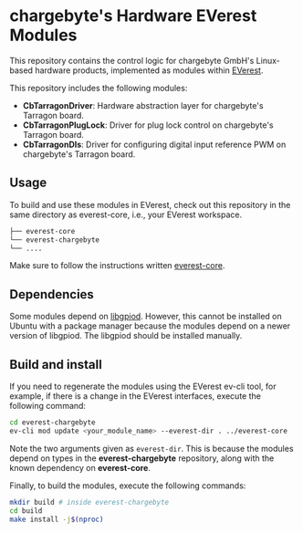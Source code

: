 # chargebyte's Hardware EVerest Modules

This repository contains the control logic for chargebyte GmbH's Linux-based hardware products, implemented as modules within [EVerest](https://github.com/EVerest).

This repository includes the following modules:  
- **CbTarragonDriver**: Hardware abstraction layer for chargebyte's Tarragon board.  
- **CbTarragonPlugLock**: Driver for plug lock control on chargebyte's Tarragon board.  
- **CbTarragonDIs**: Driver for configuring digital input reference PWM on chargebyte's Tarragon board.

## Usage
To build and use these modules in EVerest, check out this repository in the same directory as everest-core, i.e., your EVerest workspace.

```bash
├── everest-core
└── everest-chargebyte
└── ....
```

Make sure to follow the instructions written [everest-core](https://github.com/EVerest/everest-core).

## Dependencies
Some modules depend on [libgpiod](git://git.kernel.org/pub/scm/libs/libgpiod/libgpiod.git). However, this cannot be installed on Ubuntu with a package manager because the modules depend on a newer version of libgpiod. The libgpiod should be installed manually.

## Build and install
If you need to regenerate the modules using the EVerest ev-cli tool, for example, if there is a change in the EVerest interfaces, execute the following command:

```bash
cd everest-chargebyte
ev-cli mod update <your_module_name> --everest-dir . ../everest-core
```

Note the two arguments given as `everest-dir`. This is because the modules depend on types in the **everest-chargebyte** repository, along with the known dependency on **everest-core**.

Finally, to build the modules, execute the following commands:

```bash
mkdir build # inside everest-chargebyte
cd build
make install -j$(nproc)
```
